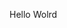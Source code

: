 Hello Wolrd































































































































































































































































































































































































































































































































































































































































































































































































































































































































































































































































































































































































































































































































































































































































































































































































